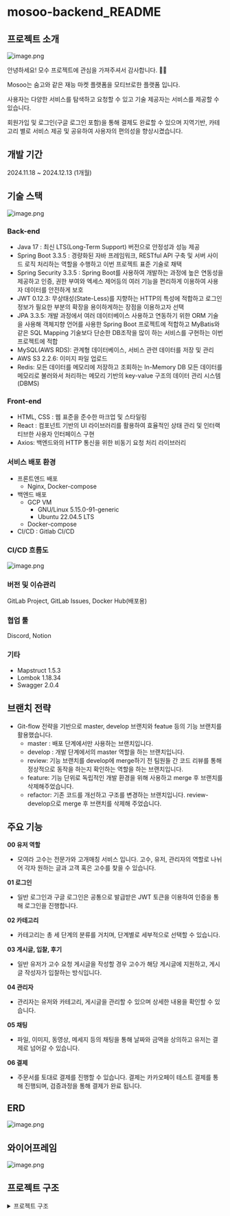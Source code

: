 # mosoo-backend_README

## 프로젝트 소개


![image.png](./wiki/image_logo.png)

안녕하세요! 모수 프로젝트에 관심을 가져주셔서 감사합니다. 🙇‍🙌

Mosoo는 숨고와 같은 재능 마켓 플랫폼을 모티브로한 플랫폼 입니다.

사용자는 다양한 서비스를 탐색하고 요청할 수 있고 기술 제공자는 서비스를 제공할 수 있습니다.

회원가입 및 로그인(구글 로그인 포함)을 통해 결제도 완료할 수 있으며 지역기반, 카테고리 별로 서비스 제공 및 공유하여 사용자의 편의성을 향상시켰습니다.


## 개발 기간

2024.11.18 ~ 2024.12.13 (1개월)

## 기술 스택


![image.png](./wiki/teckStack.png)
### Back-end

- Java 17 : 최신 LTS(Long-Term Support) 버전으로 안정성과 성능 제공
- Spring Boot 3.3.5 : 경량화된 자바 프레임워크, RESTful API 구축 및 서버 사이드 로직 처리하는 역할을 수행하고 이번 프로젝트 표준 기술로 채택
- Spring Security 3.3.5 : Spring Boot를 사용하여 개발하는 과정에 높은 연동성을 제공하고 인증, 권한 부여와 엑세스 제어등의 여러 기능을 편리하게 이용하여 사용자 데이터를 안전하게 보호
- JWT 0.12.3: 무상태성(State-Less)를 지향하는 HTTP의 특성에 적합하고 로그인 정보가 필요한 부분의 확장을 용이하게하는 장점을 이용하고자 선택
- JPA 3.3.5: 개발 과정에서 여러 데이터베이스 사용하고 연동하기 위한 ORM 기술을 사용해 객체지향 언어를 사용한 Spring Boot 프로젝트에 적합하고 MyBatis와 같은 SQL Mapping 기술보다 단순한 DB조작을 많이 하는 서비스를 구현하는 이번 프로젝트에 적합
- MySQL(AWS RDS): 관계형 데이터베이스, 서비스 관련 데이터를 저장 및 관리
- AWS S3 2.2.6: 이미지 파일 업로드
- Redis: 모든 데이터를 메모리에 저장하고 조회하는 In-Memory DB 모든 데이터를 메모리로 불러와서 처리하는 메모리 기반의 key-value 구조의 데이터 관리 시스템(DBMS)

### Front-end

- HTML, CSS : 웹 표준을 준수한 마크업 및 스타일링
- React : 컴포넌트 기반의 UI 라이브러리를 활용하여 효율적인 상태 관리 및 인터랙티브한 사용자 인터페이스 구현
- Axios: 백엔드와의 HTTP 통신을 위한 비동기 요청 처리 라이브러리

### 서비스 배포 환경

- 프론트엔드 배포
    - Nginx, Docker-compose
- 백엔드 배포
    - GCP VM
        - GNU/Linux 5.15.0-91-generic
        - Ubuntu 22.04.5 LTS
    - Docker-compose
- CI/CD : Gitlab CI/CD

### CI/CD 흐름도
![image.png](./wiki/cicd.png)

### 버전 및 이슈관리

GitLab Project, GitLab Issues, Docker Hub(배포용)

### 협업 툴

Discord, Notion

### 기타

- Mapstruct 1.5.3
- Lombok 1.18.34
- Swagger 2.0.4


## 브랜치 전략


- Git-flow 전략을 기반으로 master, develop 브랜치와 featue 등의 기능 브랜치를 활용했습니다.
    - master : 배포 단계에서만 사용하는 브랜치입니다.
    - develop : 개발 단계에서의 master 역할을 하는 브랜치입니다.
    - review: 기능 브랜치를 develop에 merge하기 전 팀원들 간 코드 리뷰를 통해 정상적으로 동작을 하는지 확인하는 역할을 하는 브랜치입니다.
    - feature: 기능 단위로 독립적인 개발 환경을 위해 사용하고 merge 후 브랜치를 삭제해주었습니다.
    - refactor: 기존 코드를 개선하고 구조를 변경하는 브랜치입니다. review-develop으로 merge 후 브랜치를 삭제해 주었습니다.



## 주요 기능


**00 유저 역할**

- 모여라 고수는 전문가와 고개매칭 서비스 입니다. 고수, 유저, 관리자의 역할로 나뉘어 각자 원하는 글과 고객 혹은 고수를 찾을 수 있습니다.

**01 로그인**

- 일반 로그인과 구글 로그인은 공통으로 발급받은 JWT 토큰을 이용하여 인증을 통해 로그인을 진행합니다.

**02 카테고리**

- 카테고리는 총 세 단계의 분류를 거치며, 단계별로 세부적으로 선택할 수 있습니다.

**03 게시글, 입찰, 후기**

- 일반 유저가 고수 요청 게시글을 작성할 경우 고수가 해당 게시글에 지원하고, 게시글 작성자가 입찰하는 방식입니다.

**04 관리자**

- 관리자는 유저와 카테고리, 게시글을 관리할 수 있으며 상세한 내용을 확인할 수 있습니다.

**05 채팅**

- 파일, 이미지, 동영상, 메세지 등의 채팅을 통해 날짜와 금액을 상의하고 유저는 결제로 넘어갈 수 있습니다.

**06 결제**

- 주문서를 토대로 결제를 진행할 수 있습니다. 결제는 카카오페이 테스트 결제를 통해 진행되며, 검증과정을 통해 결제가 완료 됩니다.

## ERD


![image.png](./wiki/erd.png)

## 와이어프레임


![image.png](./wiki/wireframe.png)

## 프로젝트 구조 

<details>
<summary>프로젝트 구조</summary>
<div markdown="1">       



---


  ```bash
  
  # bid : 입찰
  # category : 카테고리
  # chatting : 채팅
  # common.entity : 상품 카테고리
  # config : 상품 쿠폰
  # exception : 전역 예외
  # jwt : 회원
  # oath : 인증
  # order : 주문
  # payment : 상품
  # post
  # review
  # user
  # utils.s3bucket
  
  src
  ├── main
  │   └── java
  │       └── com
  │           └── team2
  │               └── fitinside
  │                   ├── bid
  │                   │   ├── controller
  │                   │   ├── dto
  │                   │   ├── entity
  │                   │   ├── mapper
  │                   │   ├── repository
  │                   │   └── service
  │                   ├── category
  │                   │   ├── controller
  │                   │   ├── dto
  │                   │   ├── entity
  │                   │   ├── mapper
  │                   │   ├── repository
  │                   │   └── service
  │                   ├── chatting
  │                   │   ├── controller
  │                   │   ├── dto
  │                   │   ├── entity
  │                   │   ├── mapper
  │                   │   ├── repository
  │                   │   └── service
  │                   ├── common
  │                   │   ├── entity
  │                   ├── config
  │                   │   ├── jwt
  │                   │   ├── swagger
  │                   ├── exception
  │                   ├── jwt
  │                   ├── member
  │                   │   ├── controller
  │                   │   ├── dto
  │                   │   ├── entity
  │                   │   ├── mapper
  │                   │   ├── repository
  │                   │   └── service
  │                   ├── oath
  │                   │   ├── controller
  │                   │   ├── dto
  │                   │   ├── entity
  │                   │   ├── repository
  │                   │   ├── service
  │                   │   └── util
  │                   ├── order
  │                   │   ├── controller
  │                   │   ├── dto
  │                   │   ├── entity
  │                   │   ├── mapper
  │                   │   ├── repository
  │                   │   └── service
  │                   └── payment
  │                   │   ├── config
  │                   │   ├── controller
  │                   │   ├── dto
  │                   │   ├── entity
  │                   │   ├── mapper
  │                   │   ├── repository
  │                   │   └── service
  │                   └── post
  │                   │   ├── controller
  │                   │   ├── dto
  │                   │   ├── entity
  │                   │   ├── mapper
  │                   │   ├── repository
  │                   │   └── service
  │                   └── review
  │                   │   ├── controller
  │                   │   ├── dto
  │                   │   ├── entity
  │                   │   ├── mapper
  │                   │   ├── repository
  │                   │   └── service
  │                   └── user
  │                   │   ├── controller
  │                   │   ├── dto
  │                   │   ├── entity
  │                   │   ├── mapper
  │                   │   ├── repository
  │                   │   └── service
  │                   └── utils
  │                       └── s3bucket
  │                           ├── controller
  │                           └── service
  └── test
      └── java
          └── com
              └── team2
                  └── mosoo_backend
                      ├── category.service
                      │   └── CategoryServiceTest
                      ├── chatting
                      │   ├── controller
                          │   │   └── ChatMessageController
                          │   │   └── ChatRoomControllerTest
                      └── ├──repository
                                          │   │   └── ChatMessageQueryRepositoryTest
                                        │   │   └── ChatMessageRepositoryTest
                                        └── ├──service
                                          │   │   └── ChatMessageServiceTest
                                        │   │   └── ChatRoomServiceTest
                                        └── ├──MosooBackendApplicationTests
  
                   
  
  ```





</div>
</details>
